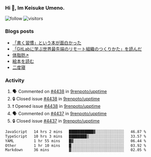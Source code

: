### Hi 👋, Im Keisuke Umeno.

<!--
**9renpoto/9renpoto** is a ✨ _special_ ✨ repository because its `README.md` (this file) appears on your GitHub profile.

Here are some ideas to get you started:

- 🔭 I’m currently working on ...
- 🌱 I’m currently learning ...
- 👯 I’m looking to collaborate on ...
- 🤔 I’m looking for help with ...
- 💬 Ask me about ...
- 📫 How to reach me: ...
- 😄 Pronouns: ...
- ⚡ Fun fact: ...
-->

![follow](https://img.shields.io/github/followers/9renpoto?label=Follow&style=social)
![visitors](https://komarev.com/ghpvc/?username=9renpoto&label=Profile%20views&color=0e75b6&style=flat)

### Blogs posts

<!-- BLOG-POST-LIST:START -->
- [「書く習慣」という本が面白かった](https://9renpoto.win/entry/2024/11/11/leave_a_feeling_sad)
- [「GitLabに学ぶ世界最先端のリモート組織のつくりかた」を読んだ](https://9renpoto.win/entry/2024/09/10/remote_organization)
- [体脂肪↗](https://9renpoto.win/entry/2024/08/12/gaining_fat)
- [絵本を読む](https://9renpoto.win/entry/2024/07/26/picture_book)
- [二度寝](https://9renpoto.win/entry/2024/07/18/going_back_to_sleep)
<!-- BLOG-POST-LIST:END -->

### Activity

<!--START_SECTION:activity-->
1. 🗣 Commented on [#4438](https://github.com/9renpoto/upptime/issues/4438#issuecomment-2495400958) in [9renpoto/upptime](https://github.com/9renpoto/upptime)
2. 🔒 Closed issue [#4438](https://github.com/9renpoto/upptime/issues/4438) in [9renpoto/upptime](https://github.com/9renpoto/upptime)
3. ❗ Opened issue [#4438](https://github.com/9renpoto/upptime/issues/4438) in [9renpoto/upptime](https://github.com/9renpoto/upptime)
4. 🗣 Commented on [#4437](https://github.com/9renpoto/upptime/issues/4437#issuecomment-2495387725) in [9renpoto/upptime](https://github.com/9renpoto/upptime)
5. 🔒 Closed issue [#4437](https://github.com/9renpoto/upptime/issues/4437) in [9renpoto/upptime](https://github.com/9renpoto/upptime)
<!--END_SECTION:activity-->

<!--START_SECTION:waka-->

```txt
JavaScript   14 hrs 2 mins   ███████████▓░░░░░░░░░░░░░   46.87 %
TypeScript   10 hrs 3 mins   ████████▒░░░░░░░░░░░░░░░░   33.57 %
YAML         1 hr 55 mins    █▓░░░░░░░░░░░░░░░░░░░░░░░   06.44 %
Other        1 hr 10 mins    █░░░░░░░░░░░░░░░░░░░░░░░░   03.92 %
Markdown     36 mins         ▓░░░░░░░░░░░░░░░░░░░░░░░░   02.05 %
```

<!--END_SECTION:waka-->
